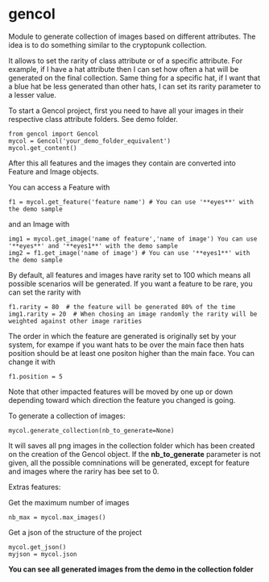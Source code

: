 # gencol

Module to generate collection of images based on different attributes. The idea is to do something similar to the cryptopunk collection.

It allows to set the rarity of class attribute or of a specific attribute.
For example, if I have a hat attribute then I can set how often a hat will be generated on the final collection.
Same thing for a specific hat, if I want that a blue hat be less generated than other hats, I can set its rarity parameter to a lesser value.

To start a Gencol project, first you need to have all your images in their respective class attribute folders. See demo folder.
```
from gencol import Gencol
mycol = Gencol('your_demo_folder_equivalent')
mycol.get_content()
```
After this all features and the images they contain are converted into Feature and Image objects.

You can access a Feature with
```
f1 = mycol.get_feature('feature name') # You can use '**eyes**' with the demo sample
```

and an Image with
```
img1 = mycol.get_image('name of feature','name of image') You can use '**eyes**' and '**eyes1**' with the demo sample
img2 = f1.get_image('name of image') # You can use '**eyes1**' with the demo sample
```

By default, all features and images have rarity set to 100 which means all possible scenarios will be generated.
If you want a feature to be rare, you can set the rarity with

```
f1.rarity = 80  # the feature will be generated 80% of the time 
img1.rarity = 20  # When chosing an image randomly the rarity will be weighted against other image rarities
```

The order in which the feature are generated is originally set by your system, for exampe if you want hats to be over the main face
then hats position should be at least one positon higher than the main face. 
You can change it with
```
f1.position = 5
```
Note that other impacted features will be moved by one up or down depending toward which direction the feature you changed is going.

To generate a collection of images:
```
mycol.generate_collection(nb_to_generate=None)
```
It will saves all png images in the collection folder which has been created on the creation of the Gencol object.
If the **nb_to_generate** parameter is not given, all the possible comninations will be generated, except for feature and images where the rariry has bee set to 0.

Extras features:

Get the maximum number of images
```
nb_max = mycol.max_images()
```

Get a json of the structure of the project
```
mycol.get_json()
myjson = mycol.json
```
**You can see all generated images from the demo in the collection folder**
